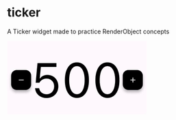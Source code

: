 # ticker

A Ticker widget made to practice RenderObject concepts


![](https://github.com/Ayu5h5hakya/ticker/blob/main/tickergif.gif)
